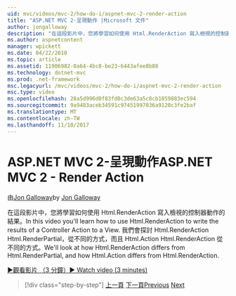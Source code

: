 ```yaml
---
uid: mvc/videos/mvc-2/how-do-i/aspnet-mvc-2-render-action
title: "ASP.NET MVC 2-呈現動作 |Microsoft 文件"
author: jongalloway
description: "在這段影片中，您將學習如何使用 Html.RenderAction 寫入檢視的控制器動作的結果。 我們將探討如何 Html.RenderAction 不同 fr..."
ms.author: aspnetcontent
manager: wpickett
ms.date: 04/22/2010
ms.topic: article
ms.assetid: 11906982-0a64-4bc8-be23-6443afee8b88
ms.technology: dotnet-mvc
ms.prod: .net-framework
msc.legacyurl: /mvc/videos/mvc-2/how-do-i/aspnet-mvc-2-render-action
msc.type: video
ms.openlocfilehash: 28a5d996d0f83fd0c3de63a5c8cb1859883ec594
ms.sourcegitcommit: 9a9483aceb34591c97451997036a9120c3fe2baf
ms.translationtype: MT
ms.contentlocale: zh-TW
ms.lasthandoff: 11/10/2017
---
```

<a name="aspnet-mvc-2---render-action"></a><span data-ttu-id="42681-104">ASP.NET MVC 2-呈現動作</span><span class="sxs-lookup"><span data-stu-id="42681-104">ASP.NET MVC 2 - Render Action</span></span>
====================
<span data-ttu-id="42681-105">由[Jon Galloway](https://github.com/jongalloway)</span><span class="sxs-lookup"><span data-stu-id="42681-105">by [Jon Galloway](https://github.com/jongalloway)</span></span>

<span data-ttu-id="42681-106">在這段影片中，您將學習如何使用 Html.RenderAction 寫入檢視的控制器動作的結果。</span><span class="sxs-lookup"><span data-stu-id="42681-106">In this video you'll learn how to use Html.RenderAction to write the results of a Controller Action to a View.</span></span> <span data-ttu-id="42681-107">我們會探討 Html.RenderAction Html.RenderPartial，從不同的方式，而且 Html.Action Html.RenderAction 從不同的方式。</span><span class="sxs-lookup"><span data-stu-id="42681-107">We'll look at how Html.RenderAction differs from Html.RenderPartial, and how Html.Action differs from Html.RenderAction.</span></span>

[<span data-ttu-id="42681-108">&#9654;觀看影片 （3 分鐘）</span><span class="sxs-lookup"><span data-stu-id="42681-108">&#9654; Watch video (3 minutes)</span></span>](https://channel9.msdn.com/Blogs/ASP-NET-Site-Videos/aspnet-mvc-2-render-action)

>[!div class="step-by-step"]
<span data-ttu-id="42681-109">[上一頁](aspnet-mvc-2-areas.md)
[下一頁](5-minute-introduction-to-aspnet-mvc.md)</span><span class="sxs-lookup"><span data-stu-id="42681-109">[Previous](aspnet-mvc-2-areas.md)
[Next](5-minute-introduction-to-aspnet-mvc.md)</span></span>
